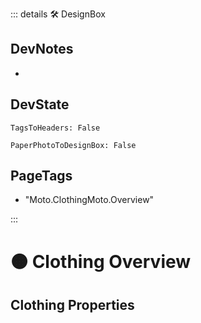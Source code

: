 ::: details 🛠 <dev>DesignBox</dev>

## DevNotes

-

## DevState

`TagsToHeaders: False`

`PaperPhotoToDesignBox: False`

<h2>PageTags</h2>

- "Moto.ClothingMoto.Overview"

:::

# 🟠 <moto>Clothing Overview</moto>

## Clothing Properties

